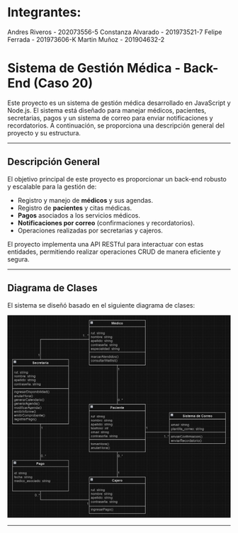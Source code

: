 # Integrantes: 
Andres Riveros - 202073556-5
Constanza Alvarado - 201973521-7
Felipe Ferrada - 201973606-K
Martin Muñoz - 201904632-2

# Sistema de Gestión Médica - Back-End (Caso 20)

Este proyecto es un sistema de gestión médica desarrollado en JavaScript y Node.js. El sistema está diseñado para manejar médicos, pacientes, secretarias, pagos y un sistema de correo para enviar notificaciones y recordatorios. A continuación, se proporciona una descripción general del proyecto y su estructura.

---

## **Descripción General**

El objetivo principal de este proyecto es proporcionar un back-end robusto y escalable para la gestión de:
- Registro y manejo de **médicos** y sus agendas.
- Registro de **pacientes** y citas médicas.
- **Pagos** asociados a los servicios médicos.
- **Notificaciones por correo** (confirmaciones y recordatorios).
- Operaciones realizadas por secretarias y cajeros.

El proyecto implementa una API RESTful para interactuar con estas entidades, permitiendo realizar operaciones CRUD de manera eficiente y segura.

---

## **Diagrama de Clases**

El sistema se diseñó basado en el siguiente diagrama de clases:

![Diagrama de Clases](diagramadeclases.jpg)

---
